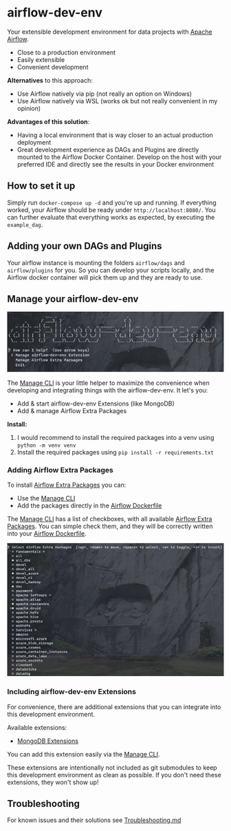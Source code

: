 # airflow-dev-env
Your extensible development environment for data projects with [Apache Airflow](https://airflow.apache.org/).

* Close to a production environment
* Easily extensible
* Convenient development

**Alternatives** to this approach:
* Use Airflow natively via pip (not really an option on Windows)
* Use Airflow natively via WSL (works ok but not really convenient in my opinion)

**Advantages of this solution**:
* Having a local environment that is way closer to an actual production deployment
* Great development experience as DAGs and Plugins are directly mounted to the Airflow Docker Container. Develop on the host with your preferred IDE and directly see the results in your Docker environment

## How to set it up
Simply run `docker-compose up -d` and you're up and running.
If everything worked, your Airflow should be ready under `http://localhost:8080/`. You can further evaluate that everything works as expected, by executing the `example_dag`.

## Adding your own DAGs and Plugins
Your airflow instance is mounting the folders `airflow/dags` and `airflow/plugins` for you. So you can develop your scripts locally, and the Airflow docker container will pick them up and they are ready to use.

## Manage your airflow-dev-env
![managepy.png](./images/managepy.png)

The [Manage CLI](./scripts/cli/manage_cli.py) is your little helper to maximize the convenience when developing and integrating things with the airflow-dev-env.
It let's you:
* Add & start airflow-dev-env Extensions (like MongoDB)
* Add & manage Airflow Extra Packages

**Install:**
1. I would recommend to install the required packages into a venv using `python -m venv venv`
1. Install the required packages using `pip install -r requirements.txt`


### Adding Airflow Extra Packages
To install [Airflow Extra Packages](http://apache-airflow-docs.s3-website.eu-central-1.amazonaws.com/docs/apache-airflow/latest/extra-packages-ref.html) you can:
* Use the [Manage CLI](./scripts/cli/manage_cli.py)
* Add the packages directly in the [Airflow Dockerfile](./docker/airflow/Dockerfile)

The [Manage CLI](./scripts/cli/manage_cli.py) has a list of checkboxes, with all available [Airflow Extra Packages](https://airflow.apache.org/docs/apache-airflow/stable/installation.html#extra-packages). You can simple check them, and they will be correctly written into your [Airflow Dockerfile](./docker/airflow/Dockerfile).

![managepy_airflow_extrapackages.png](./images/managepy_airflow_extrapackages.png)

### Including airflow-dev-env Extensions
For convenience, there are additional extensions that you can integrate into this development environment.

Available extensions:
* [MongoDB Extensions](https://github.com/tfreundo/airflow-dev-env-mongodb)

You can add this extension easily via the [Manage CLI](./scripts/cli/manage_cli.py).

These extensions are intentionally not included as git submodules to keep this development environment as clean as possible.
If you don't need these extensions, they won't show up!

## Troubleshooting
For known issues and their solutions see [Troubleshooting.md](Troubleshooting.md)